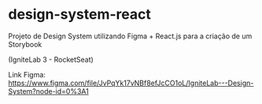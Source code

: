 # design-system-react
Projeto de Design System utilizando Figma + React.js para a criação de um Storybook

(IgniteLab 3 - RocketSeat)

Link Figma: https://www.figma.com/file/JvPqYk17vNBf8efJcCO1oL/IgniteLab---Design-System?node-id=0%3A1
